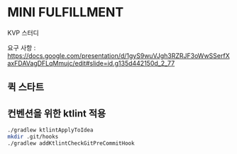 # MINI FULFILLMENT

KVP 스터디

요구 사항 : https://docs.google.com/presentation/d/1gyS9wuVJgh3RZRJF3oWwSSerfXaxFDAVagDFLqMmujc/edit#slide=id.g135d442150d_2_77

## 퀵 스타트


## 컨벤션을 위한 ktlint 적용 

```sh
./gradlew ktlintApplyToIdea
mkdir .git/hooks
./gradlew addKtlintCheckGitPreCommitHook
```
